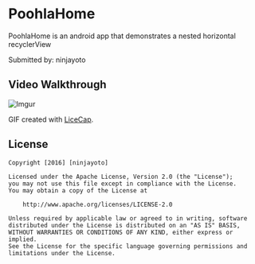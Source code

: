 # PoohlaHome

PoohlaHome is an android app that demonstrates a nested horizontal recyclerView

Submitted by: ninjayoto


## Video Walkthrough 

![Imgur](http://i.imgur.com/tWpjh0e.gif)

GIF created with [LiceCap](http://www.cockos.com/licecap/).

## License

    Copyright [2016] [ninjayoto]

    Licensed under the Apache License, Version 2.0 (the "License");
    you may not use this file except in compliance with the License.
    You may obtain a copy of the License at

        http://www.apache.org/licenses/LICENSE-2.0

    Unless required by applicable law or agreed to in writing, software
    distributed under the License is distributed on an "AS IS" BASIS,
    WITHOUT WARRANTIES OR CONDITIONS OF ANY KIND, either express or implied.
    See the License for the specific language governing permissions and
    limitations under the License.


